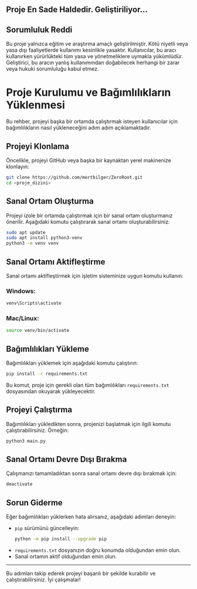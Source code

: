 ## Proje En Sade Haldedir. Geliştiriliyor...


## Sorumluluk Reddi

Bu proje yalnızca eğitim ve araştırma amaçlı geliştirilmiştir. Kötü niyetli veya yasa dışı faaliyetlerde kullanımı kesinlikle yasaktır. Kullanıcılar, bu aracı kullanırken yürürlükteki tüm yasa ve yönetmeliklere uymakla yükümlüdür. Geliştirici, bu aracın yanlış kullanımından doğabilecek herhangi bir zarar veya hukuki sorumluluğu kabul etmez.


# Proje Kurulumu ve Bağımlılıkların Yüklenmesi

Bu rehber, projeyi başka bir ortamda çalıştırmak isteyen kullanıcılar için bağımlılıkların nasıl yükleneceğini adım adım açıklamaktadır.

## Projeyi Klonlama

Öncelikle, projeyi GitHub veya başka bir kaynaktan yerel makinenize klonlayın:

```bash
git clone https://github.com/mertbilger/ZeroRoot.git
cd <proje_dizini>
```

## Sanal Ortam Oluşturma

Projeyi izole bir ortamda çalıştırmak için bir sanal ortam oluşturmanız önerilir. Aşağıdaki komutu çalıştırarak sanal ortamı oluşturabilirsiniz:

```bash
sudo apt update
sudo apt install python3-venv
python3 -m venv venv
```

## Sanal Ortamı Aktifleştirme

Sanal ortamı aktifleştirmek için işletim sisteminize uygun komutu kullanın:

### Windows:
```bash
venv\Scripts\activate
```

### Mac/Linux:
```bash
source venv/bin/activate
```

## Bağımlılıkları Yükleme

Bağımlılıkları yüklemek için aşağıdaki komutu çalıştırın:

```bash
pip install -r requirements.txt
```

Bu komut, proje için gerekli olan tüm bağımlılıkları `requirements.txt` dosyasından okuyarak yükleyecektir.

## Projeyi Çalıştırma

Bağımlılıkları yükledikten sonra, projenizi başlatmak için ilgili komutu çalıştırabilirsiniz. Örneğin:

```bash
python3 main.py
```

## Sanal Ortamı Devre Dışı Bırakma

Çalışmanızı tamamladıktan sonra sanal ortamı devre dışı bırakmak için:

```bash
deactivate
```

## Sorun Giderme

Eğer bağımlılıkları yüklerken hata alırsanız, aşağıdaki adımları deneyin:

- `pip` sürümünü güncelleyin:
  ```bash
  python -m pip install --upgrade pip
  ```
- `requirements.txt` dosyanızın doğru konumda olduğundan emin olun.
- Sanal ortamın aktif olduğundan emin olun.

---


Bu adımları takip ederek projeyi başarılı bir şekilde kurabilir ve çalıştırabilirsiniz. İyi çalışmalar!

